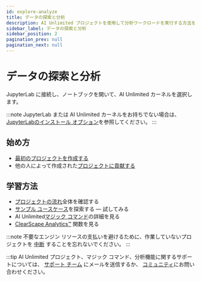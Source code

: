 ```yaml
---
id: explore-analyze
title: データの探索と分析
description: AI Unlimited プロジェクトを使用して分析ワークロードを実行する方法を学習します。
sidebar_label: データの探索と分析
sidebar_position: 2
pagination_prev: null
pagination_next: null
---
```


# データの探索と分析

JupyterLab に接続し、ノートブックを開いて、AI Unlimited カーネルを選択します。

:::note
JupyterLab または AI Unlimited カーネルをお持ちでない場合は、 [JupyterLabのインストール オプション](../resources/jupyterlab)を参照してください。
:::

## 始め方
- [最初のプロジェクトを作成する](./create-first-project.md)
- 他の人によって作成された[プロジェクトに貢献する](./collaborate-project) 


## 学習方法
- [プロジェクトの流れ](./project-flow.md)全体を確認する 
- [サンプル ユースケース](./example-projects.md)を探索する — 試してみる
- AI Unlimited[マジック コマンド](./magic-commands.md)の詳細を見る 
- [ClearScape Analytics™](https://docs.teradata.com/access/sources/dita/topic?dita:mapPath=phg1621910019905.ditamap&dita:ditavalPath=pny1626732985837.ditaval&dita:topicPath=gma1702668333653.dita) 関数を見る

:::note
不要なエンジン リソースの支払いを避けるために、作業していないプロジェクトを [中断](../manage-ai-unlimited/suspend-and-restore-project.md) することを忘れないでください。
:::

:::tip
AI Unlimited プロジェクト、マジック コマンド、分析機能に関するサポートについては、 <a href="mailto:aiunlimited.support@Teradata.com">サポート チーム</a> にメールを送信するか、 [コミュニティ](https://support.teradata.com/community?id=community_forum&sys_id=b0aba91597c329d0e6d2bd8c1253affa)にお問い合わせください。

